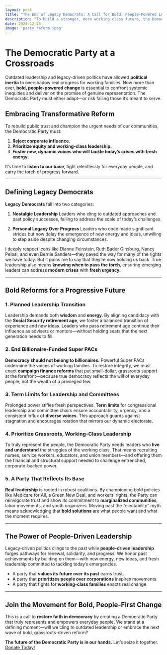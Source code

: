 ```yaml
---
layout: post
title: "The End of Legacy Democrats: A Call for Bold, People-Powered Leadership"
description: "To build a stronger, more working-class future, the Democratic Party must move beyond legacy politics and prioritize people-driven leadership, equity, and bold reform."
date: 2024-12-26
image: 'party_reform.jpeg'
---
```


# The Democratic Party at a Crossroads

Outdated leadership and legacy-driven politics have allowed **political inertia** to overshadow real progress for working families. Now more than ever, **bold, people-powered change** is essential to confront systemic inequities and deliver on the promise of genuine representation. The Democratic Party must either adapt—or risk failing those it’s meant to serve.

## Embracing Transformative Reform

To rebuild public trust and champion the urgent needs of our communities, the Democratic Party must:

1. **Reject corporate influence.**
2. **Prioritize equity and working-class leadership.**
3. **Foster new, dynamic voices who will tackle today’s crises with fresh energy.**

It’s time to **listen to our base**, fight relentlessly for everyday people, and carry the torch of progress forward.

---

## Defining Legacy Democrats

**Legacy Democrats** fall into two categories:

1. **Nostalgic Leadership**
   Leaders who cling to outdated approaches and past policy successes, failing to address the scale of today’s challenges.

2. **Personal Legacy Over Progress**
   Leaders who once made significant strides but now delay the emergence of new energy and ideas, unwilling to step aside despite changing circumstances.

I deeply respect icons like Dianne Feinstein, Ruth Bader Ginsburg, Nancy Pelosi, and even Bernie Sanders—they paved the way for many of the rights we have today. But it pains me to say that they’re now holding us back. True leadership also means **knowing when to pass the torch**, ensuring emerging leaders can address **modern crises** with **fresh urgency**.

---

## Bold Reforms for a Progressive Future

### 1. Planned Leadership Transition
Leadership demands both **wisdom** and **energy**. By aligning candidacy with the **Social Security retirement age**, we foster a balanced transition of experience and new ideas. Leaders who pass retirement age continue their influence as advisers or mentors—without holding seats that the next generation needs to fill.

### 2. End Billionaire-Funded Super PACs
**Democracy should not belong to billionaires.** Powerful Super PACs undermine the voices of working families. To restore integrity, we must enact **campaign finance reforms** that put small-dollar, grassroots support at the forefront—because true democracy reflects the will of everyday people, not the wealth of a privileged few.

### 3. Term Limits for Leadership and Committees
Prolonged power stifles fresh perspectives. **Term limits** for congressional leadership and committee chairs ensure accountability, urgency, and a consistent influx of **diverse voices**. This approach guards against stagnation and encourages rotation that mirrors our dynamic electorate.

### 4. Prioritize Grassroots, Working-Class Leadership
To truly represent the people, the Democratic Party needs leaders who **live and understand** the struggles of the working class. That means recruiting nurses, service workers, educators, and union members—and offering them the financial and structural support needed to challenge entrenched, corporate-backed power.

### 5. A Party That Reflects Its Base
**Real leadership** is rooted in robust coalitions. By championing bold policies like Medicare for All, a Green New Deal, and workers’ rights, the Party can reinvigorate trust and show its commitment to **marginalized communities**, labor movements, and youth organizers. Moving past the “electability” myth means acknowledging that **bold solutions** are what people want and what the moment requires.

---

## The Power of People-Driven Leadership

Legacy-driven politics clings to the past while **people-driven leadership** forges pathways for renewal, solidarity, and progress. We honor past achievements by building on them—with new energy, new ideas, and fresh leadership committed to tackling today’s emergencies.

- A party that **values its future over its past** earns trust.
- A party that **prioritizes people over corporations** inspires movements.
- A party that fights for **working-class families** enacts real change.

---

## Join the Movement for Bold, People-First Change

This is a call to **restore faith in democracy** by creating a Democratic Party that truly represents and empowers everyday people. We stand at a defining moment—will we cling to outdated leadership or embrace the next wave of bold, grassroots-driven reform?

**The future of the Democratic Party is in our hands.** Let’s seize it together. [Donate Today!](https://secure.actblue.com/donate/castroforgeorgia)
